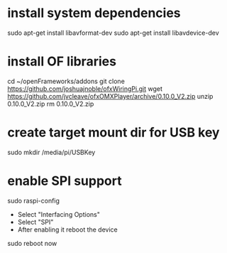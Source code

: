 # install system dependencies
sudo apt-get install libavformat-dev
sudo apt-get install libavdevice-dev

# install OF libraries
cd ~/openFrameworks/addons
git clone https://github.com/joshuajnoble/ofxWiringPi.git
wget https://github.com/jvcleave/ofxOMXPlayer/archive/0.10.0_V2.zip
unzip 0.10.0_V2.zip
rm 0.10.0_V2.zip

# create target mount dir for USB key
sudo mkdir /media/pi/USBKey

# enable SPI support
sudo raspi-config

- Select "Interfacing Options"
- Select "SPI"
- After enabling it reboot the device

sudo reboot now
